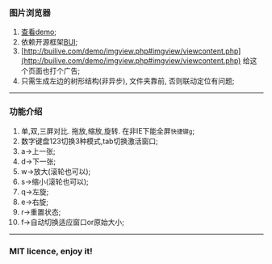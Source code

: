 ### 图片浏览器
1. [查看demo](http://fangk.github.io/imgview/);
2. 依赖开源框架[BUI](http://builive.com/); 
3. [http://builive.com/demo/imgview.php#imgview/viewcontent.php](http://builive.com/demo/imgview.php#imgview/viewcontent.php) 给这个页面也打个广告;
4. 只需生成左边的树形结构(非异步), 文件夹靠前, 否则联动定位有问题;

---
### 功能介绍
1. 单,双,三屏对比. 拖放,缩放,旋转. 在非IE下能全屏`快捷键g`;
2. 数字键盘123切换3种模式,tab切换激活窗口;
3. a->上一张;
4. d->下一张;
5. w->放大(滚轮也可以);
6. s->缩小(滚轮也可以);
7. q->左旋;
8. e->右旋;
9. r->重置状态;
10. f->自动切换适应窗口or原始大小;

---
### MIT licence, enjoy it!